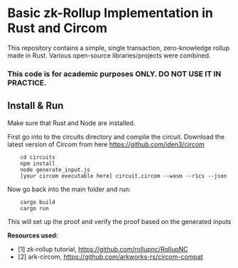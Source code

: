 # Basic zk-Rollup Implementation in Rust and Circom

This repository contains a simple, single transaction, zero-knowledge rollup made in Rust. Various open-source libraries/projects were combined.

### This code is for academic purposes ONLY. DO NOT USE IT IN PRACTICE.


## Install & Run 
Make sure that Rust and Node are installed.

First go into to the circuits directory and compile the circuit. Download the latest version of Circom from here https://github.com/iden3/circom

```
    cd circuits
    npm install
    node generate_input.js
    [your circom executable here] circuit.circom --wasm --r1cs --json
```
Now go back into the main folder and run:

```
    cargo build
    cargo run
```

This will set up the proof and verify the proof based on the generated inputs


**Resources used:**
- [1] zk-rollup tutorial, https://github.com/rollupnc/RollupNC
- [2] ark-circom, https://github.com/arkworks-rs/circom-compat
